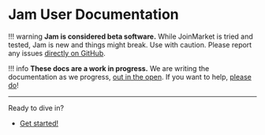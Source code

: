 # Jam User Documentation

!!! warning
    **Jam is considered beta software.** While JoinMarket is tried and tested, Jam is new and things might break. Use with caution. Please report any issues [directly on GitHub](https://github.com/joinmarket-webui/joinmarket-webui/issues/new).

!!! info
    **These docs are a work in progress.** We are writing the documentation as we progress, [out in the open](license.md). If you want to help, [please do](contribute.md)!

---

Ready to dive in?

- [Get started!](getting-started.md)
